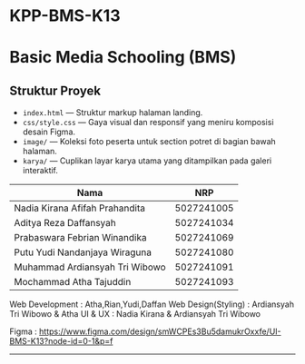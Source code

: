# KPP-BMS-K13
# Basic Media Schooling (BMS)



## Struktur Proyek

- `index.html` — Struktur markup halaman landing.
- `css/style.css` — Gaya visual dan responsif yang meniru komposisi desain Figma.
- `image/` — Koleksi foto peserta untuk section potret di bagian bawah halaman.
- `karya/` — Cuplikan layar karya utama yang ditampilkan pada galeri interaktif.



| Nama | NRP       |
|-------|-----------|
| Nadia Kirana Afifah Prahandita | 5027241005   |
| Aditya Reza Daffansyah | 5027241034   |
| Prabaswara Febrian Winandika | 5027241069   |
| Putu Yudi Nandanjaya Wiraguna | 5027241080  |
| Muhammad Ardiansyah Tri Wibowo | 5027241091   |
| Mochammad Atha Tajuddin | 5027241093   |

Web Development     : Atha,Rian,Yudi,Daffan
Web Design(Styling) : Ardiansyah Tri Wibowo & Atha
UI & UX             : Nadia Kirana & Ardiansyah Tri Wibowo

Figma : https://www.figma.com/design/smWCPEs3Bu5damukrOxxfe/UI-BMS-K13?node-id=0-1&p=f



---